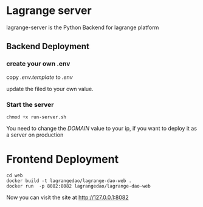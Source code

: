 #  Lagrange server
lagrange-server is the Python Backend for lagrange platform

## Backend Deployment
### create your own .env
copy _.env.template_ to _.env_

update the filed to your own value.

### Start the server

```shell
chmod +x run-server.sh
```

You need to change the _DOMAIN_ value to your ip, if you want to deploy it as a server on production

# Frontend Deployment

```shell
cd web
docker build -t lagrangedao/lagrange-dao-web . 
docker run  -p 8082:8082 lagrangedao/lagrange-dao-web
```

Now you can visit the site at http://127.0.0.1:8082


